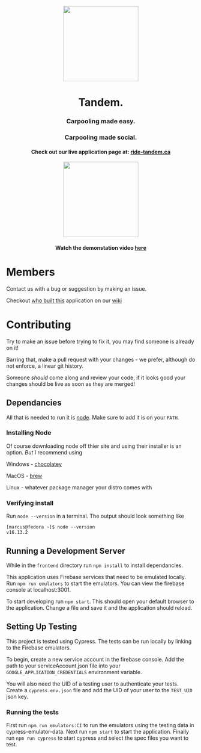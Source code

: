 <p align="center">
<img src="https://user-images.githubusercontent.com/74685702/162538917-e1aa138c-6e03-4f93-92ed-8335828d2a52.svg" width="200" height="200"/>
</p>

<h1 fontSize="50" align="center"> Tandem. </h1>

<h3 align="center">
Carpooling made easy.
</h3>

<h3 align="center">
Carpooling made social.
</h3>

<h4 align="center">
Check out our live application page at: <a href="https://ride-tandem.ca">ride-tandem.ca</a>
</h4>

<p align="center">
<img src="https://user-images.githubusercontent.com/74685702/162544210-51bd424b-2a56-43a8-82cc-acf4e0fbf9c4.png" width="200">
</p>

<h4 align="center">Watch the demonstation video <a href="https://youtu.be/tKx8-qhpNMk">here</a></h4>

# Members

Contact us with a bug or suggestion by making an issue.

Checkout [who built this](https://github.com/CobeyH/SENG-480A/wiki/Team-Contributions) application on our [wiki](https://github.com/CobeyH/SENG-480A/wiki)

# Contributing

Try to make an issue before trying to fix it, you may find someone is already on it!

Barring that, make a pull request with your changes - we prefer, although do not enforce, a linear git history.

Someone _should_ come along and review your code, if it looks good your changes should be live as soon as they are merged!

## Dependancies

All that is needed to run it is [node](https://nodejs.org/en/). Make sure to add it is on your `PATH`.

### Installing Node

Of course downloading node off thier site and using their installer is an option. _But_ I recommend using

Windows - [chocolatey](https://chocolatey.org/)

MacOS - [brew](https://brew.sh/)

Linux - whatever package manager your distro comes with

### Verifying install

Run `node --version` in a terminal. The output should look something like

```
[marcus@fedora ~]$ node --version
v16.13.2
```

## Running a Development Server

While in the `frontend` directory run `npm install` to install dependancies.

This application uses Firebase services that need to be emulated locally. Run `npm run emulators` to start the emulators. You can view the firebase console at localhost:3001.

To start developing run `npm start`. This should open your default browser to the application. Change a file and save it and the application should reload.

## Setting Up Testing

This project is tested using Cypress. The tests can be run locally by linking to the Firebase emulators.

To begin, create a new service account in the firebase console. Add the path to your serviceAccount.json file into your `GOOGLE_APPLICATION_CREDENTIALS` environment variable.

You will also need the UID of a testing user to authenticate your tests. Create a `cypress.env.json` file and add the UID of your user to the `TEST_UID` json key.

### Running the tests

First run `npm run emulators:CI` to run the emulators using the testing data in cypress-emulator-data.
Next run `npm start` to start the application.
Finally run `npm run cypress` to start cypress and select the spec files you want to test.
